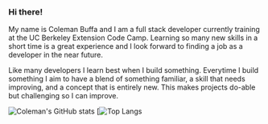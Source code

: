 ### Hi there!

My name is Coleman Buffa and I am a full stack developer currently training at the UC Berkeley Extension Code Camp. Learning so many new skills in a short time is a great experience and I look forward to finding a job as a developer in the near future.

Like many developers I learn best when I build something. Everytime I build something I aim to have a blend of something familiar, a skill that needs improving, and a concept that is entirely new. This makes projects do-able but challenging so I can improve.

![Coleman's GitHub stats](https://github-readme-stats.vercel.app/api?username=coleman-buffa&show_icons=true&theme=monokai)
[![Top Langs](https://github-readme-stats.vercel.app/api/top-langs/?username=coleman-buffa&layout=compact&theme=monokai)
